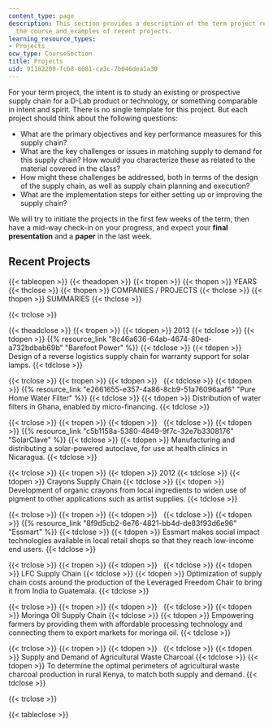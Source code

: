 ```yaml
---
content_type: page
description: This section provides a description of the term project required for
  the course and examples of recent projects.
learning_resource_types:
- Projects
ocw_type: CourseSection
title: Projects
uid: 91182200-fcb8-8081-ca3c-7b046dea1a30
---
```


For your term project, the intent is to study an existing or prospective supply chain for a D-Lab product or technology, or something comparable in intent and spirit. There is no single template for this project. But each project should think about the following questions:

*   What are the primary objectives and key performance measures for this supply chain?
*   What are the key challenges or issues in matching supply to demand for this supply chain? How would you characterize these as related to the material covered in the class?
*   How might these challenges be addressed, both in terms of the design of the supply chain, as well as supply chain planning and execution?
*   What are the implementation steps for either setting up or improving the supply chain?

We will try to initiate the projects in the first few weeks of the term, then have a mid-way check-in on your progress, and expect your **final presentation** and a **paper** in the last week.

Recent Projects
---------------

{{< tableopen >}}
{{< theadopen >}}
{{< tropen >}}
{{< thopen >}}
YEARS
{{< thclose >}}
{{< thopen >}}
COMPANIES / PROJECTS
{{< thclose >}}
{{< thopen >}}
SUMMARIES
{{< thclose >}}

{{< trclose >}}

{{< theadclose >}}
{{< tropen >}}
{{< tdopen >}}
2013
{{< tdclose >}}
{{< tdopen >}}
{{% resource_link "8c46a636-64ab-4674-80ed-a732bdbab69b" "Barefoot Power" %}}
{{< tdclose >}}
{{< tdopen >}}
Design of a reverse logistics supply chain for warranty support for solar lamps.
{{< tdclose >}}

{{< trclose >}}
{{< tropen >}}
{{< tdopen >}}
 
{{< tdclose >}}
{{< tdopen >}}
{{% resource_link "e2661655-e357-4a86-8cb9-51a76096aaf6" "Pure Home Water Filter" %}}
{{< tdclose >}}
{{< tdopen >}}
Distribution of water filters in Ghana, enabled by micro-financing.
{{< tdclose >}}

{{< trclose >}}
{{< tropen >}}
{{< tdopen >}}
 
{{< tdclose >}}
{{< tdopen >}}
{{% resource_link "c5b1158a-5380-4849-9f7c-32e7b3308176" "SolarClave" %}}
{{< tdclose >}}
{{< tdopen >}}
Manufacturing and distributing a solar-powered autoclave, for use at health clinics in Nicaragua.
{{< tdclose >}}

{{< trclose >}}
{{< tropen >}}
{{< tdopen >}}
2012
{{< tdclose >}}
{{< tdopen >}}
Crayons Supply Chain
{{< tdclose >}}
{{< tdopen >}}
Development of organic crayons from local ingredients to widen use of pigment to other applications such as artist supplies.
{{< tdclose >}}

{{< trclose >}}
{{< tropen >}}
{{< tdopen >}}
 
{{< tdclose >}}
{{< tdopen >}}
{{% resource_link "8f9d5cb2-6e76-4821-bb4d-de83f93d6e96" "Essmart" %}}
{{< tdclose >}}
{{< tdopen >}}
Essmart makes social impact technologies available in local retail shops so that they reach low-income end users.
{{< tdclose >}}

{{< trclose >}}
{{< tropen >}}
{{< tdopen >}}
 
{{< tdclose >}}
{{< tdopen >}}
LFC Supply Chain
{{< tdclose >}}
{{< tdopen >}}
Optimization of supply chain costs around the production of the Leveraged Freedom Chair to bring it from India to Guatemala.
{{< tdclose >}}

{{< trclose >}}
{{< tropen >}}
{{< tdopen >}}
 
{{< tdclose >}}
{{< tdopen >}}
Moringa Oil Supply Chain
{{< tdclose >}}
{{< tdopen >}}
Empowering farmers by providing them with affordable processing technology and connecting them to export markets for moringa oil.
{{< tdclose >}}

{{< trclose >}}
{{< tropen >}}
{{< tdopen >}}
 
{{< tdclose >}}
{{< tdopen >}}
Supply and Demand of Agricultural Waste Charcoal
{{< tdclose >}}
{{< tdopen >}}
To determine the optimal perimeters of agricultural waste charcoal production in rural Kenya, to match both supply and demand.
{{< tdclose >}}

{{< trclose >}}

{{< tableclose >}}